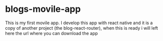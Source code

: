 # blogs-movile-app
This is my first movile app. I develop this app with react native and it is a copy of another project (the blog-react-router), when this is ready i will left here the url where you can download the app
